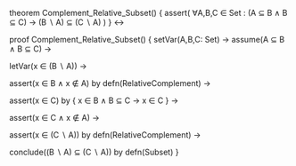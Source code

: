 theorem Complement_Relative_Subset() {
  assert(
    ∀A,B,C ∈ Set : (A ⊆ B ∧ B ⊆ C) →
    (B ∖ A) ⊆ (C ∖ A)
  )
} ↔

proof Complement_Relative_Subset() {
  setVar(A,B,C: Set) →
  assume(A ⊆ B ∧ B ⊆ C) →
  
  letVar(x ∈ (B ∖ A)) →
  
  assert(x ∈ B ∧ x ∉ A) by defn(RelativeComplement) →
  
  assert(x ∈ C) by {
    x ∈ B ∧
    B ⊆ C →
    x ∈ C
  } →
  
  assert(x ∈ C ∧ x ∉ A) →
  
  assert(x ∈ (C ∖ A)) by defn(RelativeComplement) →
  
  conclude((B ∖ A) ⊆ (C ∖ A)) by defn(Subset)
}